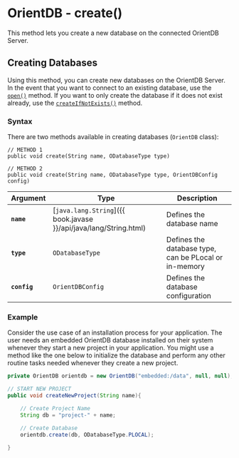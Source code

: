 
# OrientDB - create()

This method lets you create a new database on the connected OrientDB Server.

## Creating Databases

Using this method, you can create new databases on the OrientDB Server.  In the event that you want to connect to an existing database, use the [`open()`](open.md) method.  If you want to only create the database if it does not exist already, use the [`createIfNotExists()`](createIfNotExists.md) method.

### Syntax

There are two methods available in creating databases (`OrientDB` class):

```
// METHOD 1
public void create(String name, ODatabaseType type)

// METHOD 2
public void create(String name, ODatabaseType type, OrientDBConfig config)
```

| Argument | Type | Description |
|---|---|---|
| **`name`** | [`java.lang.String`]({{ book.javase }}/api/java/lang/String.html) | Defines the database name |
| **`type`** | `ODatabaseType` | Defines the database type, can be PLocal or in-memory |
| **`config`** | `OrientDBConfig` | Defines the database configuration |

### Example

Consider the use case of an installation process for your application.  The user needs an embedded OrientDB database installed on their system whenever they start a new project in your application.  You might use a method like the one below to initialize the database and perform any other routine tasks needed whenever they create a new project. 

```java
private OrientDB orientdb = new OrientDB("embedded:/data", null, null);

// START NEW PROJECT
public void createNewProject(String name){

	// Create Project Name
	String db = "project-" + name;

	// Create Database
	orientdb.create(db, ODatabaseType.PLOCAL);
		
}
```

